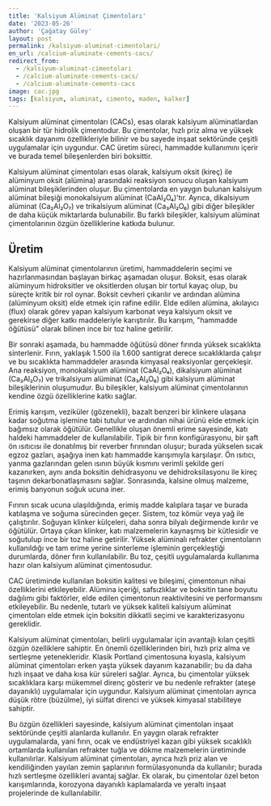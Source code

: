 ```yaml
---
title: 'Kalsiyum Alüminat Çimentoları'
date: '2023-05-26'
author: 'Çağatay Güley'
layout: post
permalink: /kalsiyum-aluminat-cimentolari/
en_url: /calcium-aluminate-cements-cacs/
redirect_from:
  - /kalsiyum-aluminat-cimentolari
  - /calcium-aluminate-cements-cacs/
  - /calcium-aluminate-cements-cacs
image: cac.jpg
tags: [kalsiyum, aluminat, cimento, maden, kalker]
---
```


Kalsiyum alüminat çimentoları (CACs), esas olarak kalsiyum alüminatlardan oluşan bir tür hidrolik çimentodur. Bu çimentolar, hızlı priz alma ve yüksek sıcaklık dayanımı özellikleriyle bilinir ve bu sayede inşaat sektöründe çeşitli uygulamalar için uygundur. CAC üretim süreci, hammadde kullanımını içerir ve burada temel bileşenlerden biri boksittir.

Kalsiyum alüminat çimentoları esas olarak, kalsiyum oksit (kireç) ile alüminyum oksit (alümina) arasındaki reaksiyon sonucu oluşan kalsiyum alüminat bileşiklerinden oluşur. Bu çimentolarda en yaygın bulunan kalsiyum alüminat bileşiği monokalsiyum alüminat (CaAl₂O₄)'tır. Ayrıca, dikalsiyum alüminat (Ca₂Al₂O₇) ve trikalsiyum alüminat (Ca₃Al₂O₆) gibi diğer bileşikler de daha küçük miktarlarda bulunabilir. Bu farklı bileşikler, kalsiyum alüminat çimentolarının özgün özelliklerine katkıda bulunur.

## **Üretim**

Kalsiyum alüminat çimentolarının üretimi, hammaddelerin seçimi ve hazırlanmasından başlayan birkaç aşamadan oluşur. Boksit, esas olarak alüminyum hidroksitler ve oksitlerden oluşan bir tortul kayaç olup, bu süreçte kritik bir rol oynar. Boksit cevheri çıkarılır ve ardından alümina (alüminyum oksit) elde etmek için rafine edilir. Elde edilen alümina, akılayıcı (flux) olarak görev yapan kalsiyum karbonat veya kalsiyum oksit ve gerekirse diğer katkı maddeleriyle karıştırılır. Bu karışım, "hammadde öğütüsü" olarak bilinen ince bir toz haline getirilir.

Bir sonraki aşamada, bu hammadde öğütüsü döner fırında yüksek sıcaklıkta sinterlenir. Fırın, yaklaşık 1.500 ila 1.600 santigrat derece sıcaklıklarda çalışır ve bu sıcaklıkta hammaddeler arasında kimyasal reaksiyonlar gerçekleşir. Ana reaksiyon, monokalsiyum alüminat (CaAl₂O₄), dikalsiyum alüminat (Ca₂Al₂O₇) ve trikalsiyum alüminat (Ca₃Al₂O₆) gibi kalsiyum alüminat bileşiklerinin oluşumudur. Bu bileşikler, kalsiyum alüminat çimentolarının kendine özgü özelliklerine katkı sağlar.

Erimiş karışım, veziküler (gözenekli), bazalt benzeri bir klinkere ulaşana kadar soğutma işlemine tabi tutulur ve ardından nihai ürünü elde etmek için bağımsız olarak öğütülür. Genellikle oluşan önemli erime sayesinde, katı haldeki hammaddeler de kullanılabilir. Tipik bir fırın konfigürasyonu, bir şaft ön ısıtıcısı ile donatılmış bir reverber fırınından oluşur; burada yükselen sıcak egzoz gazları, aşağıya inen katı hammadde karışımıyla karşılaşır. Ön ısıtıcı, yanma gazlarından gelen ısının büyük kısmını verimli şekilde geri kazanırken, aynı anda boksitin dehidrasyonu ve dehidroksilasyonu ile kireç taşının dekarbonatlaşmasını sağlar. Sonrasında, kalsine olmuş malzeme, erimiş banyonun soğuk ucuna iner.

Fırının sıcak ucuna ulaşıldığında, erimiş madde kalıplara taşar ve burada katılaşma ve soğuma sürecinden geçer. Sistem, toz kömür veya yağ ile çalıştırılır. Soğuyan klinker külçeleri, daha sonra bilyalı değirmende kırılır ve öğütülür. Ortaya çıkan klinker, katı malzemelerin kaynaşmış bir kütlesidir ve soğutulup ince bir toz haline getirilir. Yüksek alüminalı refrakter çimentoların kullanıldığı ve tam erime yerine sinterleme işleminin gerçekleştiği durumlarda, döner fırın kullanılabilir. Bu toz, çeşitli uygulamalarda kullanıma hazır olan kalsiyum alüminat çimentosudur.

CAC üretiminde kullanılan boksitin kalitesi ve bileşimi, çimentonun nihai özelliklerini etkileyebilir. Alümina içeriği, safsızlıklar ve boksitin tane boyutu dağılımı gibi faktörler, elde edilen çimentonun reaktivitesini ve performansını etkileyebilir. Bu nedenle, tutarlı ve yüksek kaliteli kalsiyum alüminat çimentoları elde etmek için boksitin dikkatli seçimi ve karakterizasyonu gereklidir.

Kalsiyum alüminat çimentoları, belirli uygulamalar için avantajlı kılan çeşitli özgün özelliklere sahiptir. En önemli özelliklerinden biri, hızlı priz alma ve sertleşme yetenekleridir. Klasik Portland çimentosuna kıyasla, kalsiyum alüminat çimentoları erken yaşta yüksek dayanım kazanabilir; bu da daha hızlı inşaat ve daha kısa kür süreleri sağlar. Ayrıca, bu çimentolar yüksek sıcaklıklara karşı mükemmel direnç gösterir ve bu nedenle refrakter (ateşe dayanıklı) uygulamalar için uygundur. Kalsiyum alüminat çimentoları ayrıca düşük rötre (büzülme), iyi sülfat direnci ve yüksek kimyasal stabiliteye sahiptir.

Bu özgün özellikleri sayesinde, kalsiyum alüminat çimentoları inşaat sektöründe çeşitli alanlarda kullanılır. En yaygın olarak refrakter uygulamalarda, yani fırın, ocak ve endüstriyel kazan gibi yüksek sıcaklıklı ortamlarda kullanılan refrakter tuğla ve dökme malzemelerin üretiminde kullanılırlar. Kalsiyum alüminat çimentoları, ayrıca hızlı priz alan ve kendiliğinden yayılan zemin şaplarının formülasyonunda da kullanılır; burada hızlı sertleşme özellikleri avantaj sağlar. Ek olarak, bu çimentolar özel beton karışımlarında, korozyona dayanıklı kaplamalarda ve yeraltı inşaat projelerinde de kullanılabilir.